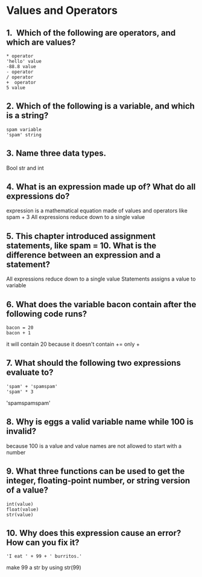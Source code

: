 # Values and Operators

## 1.  Which of the following are operators, and which are values?
```
* operator
'hello' value
-88.8 value
- operator
/ operator
+  operator
5 value
```
## 2. Which of the following is a variable, and which is a string?
```
spam variable
'spam' string
```
## 3. Name three data types.

Bool str and int

## 4. What is an expression made up of? What do all expressions do?

expression is a mathematical equation made of values and operators like 
spam + 3
All expressions reduce down to a single value

## 5. This chapter introduced assignment statements, like spam = 10. What is the difference between an expression and a statement?

All expressions reduce down to a single value
Statements assigns a value to variable

## 6. What does the variable bacon contain after the following code runs?
```
bacon = 20
bacon + 1
```
it will contain 20 because it doesn't contain += only +

## 7. What should the following two expressions evaluate to?
```
'spam' + 'spamspam'
'spam' * 3
```
'spamspamspam'

## 8. Why is eggs a valid variable name while 100 is invalid?

because 100 is a value and value names are not allowed to start with a number

## 9. What three functions can be used to get the integer, floating-point number, or string version of a value?
```
int(value)
float(value)
str(value)
```
## 10. Why does this expression cause an error? How can you fix it?

```'I eat ' + 99 + ' burritos.'```

make 99 a str by using str(99)